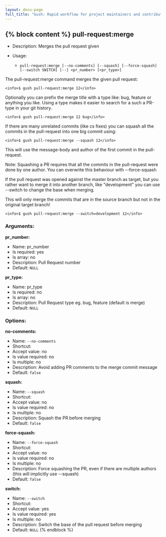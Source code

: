 ```yaml
---
layout: docu-page
full_title: "Gush: Rapid workflow for project maintainers and contributors"
---
```

{% block content %}
pull-request:merge
------------------

* Description: Merges the pull request given
* Usage:

  * `pull-request:merge [--no-comments] [--squash] [--force-squash] [--switch SWITCH] [--] <pr_number> [<pr_type>]`

The <info>pull-request:merge</info> command merges the given pull request:

    <info>$ gush pull-request:merge 12</info>

Optionally you can prefix the merge title with a type like: bug, feature or anything you like.
<comment>Using a type makes it easier to search for a such a PR-type in your git history.</comment>

    <info>$ gush pull-request:merge 12 bug</info>

If there are many unrelated commits (like cs fixes) you can squash all the commits in the
pull-request into one big commit using:

    <info>$ gush pull-request:merge --squash 12</info>

This will use the message-body and author of the first commit in the pull-request.

<comment>Note:</comment> Squashing a PR requires that all the commits in the pull-request were done by one author.
You can overwrite this behaviour with <comment>--force-squash</comment>

If the pull request was opened against the master branch as target, but you rather want to merge it into another branch,
like "development" you can use <comment>--switch</comment> to change the base when merging.

<comment>This will only merge the commits that are in the source branch but not in the original target branch!</comment>

    <info>$ gush pull-request:merge --switch=development 12</info>


### Arguments:

**pr_number:**

* Name: pr_number
* Is required: yes
* Is array: no
* Description: Pull Request number
* Default: `NULL`

**pr_type:**

* Name: pr_type
* Is required: no
* Is array: no
* Description: Pull Request type eg. bug, feature (default is merge)
* Default: `NULL`

### Options:

**no-comments:**

* Name: `--no-comments`
* Shortcut: <none>
* Accept value: no
* Is value required: no
* Is multiple: no
* Description: Avoid adding PR comments to the merge commit message
* Default: `false`

**squash:**

* Name: `--squash`
* Shortcut: <none>
* Accept value: no
* Is value required: no
* Is multiple: no
* Description: Squash the PR before merging
* Default: `false`

**force-squash:**

* Name: `--force-squash`
* Shortcut: <none>
* Accept value: no
* Is value required: no
* Is multiple: no
* Description: Force squashing the PR, even if there are multiple authors (this will implicitly use --squash)
* Default: `false`

**switch:**

* Name: `--switch`
* Shortcut: <none>
* Accept value: yes
* Is value required: yes
* Is multiple: no
* Description: Switch the base of the pull request before merging
* Default: `NULL`
{% endblock %}